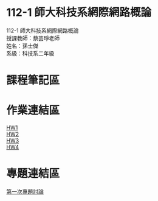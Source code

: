 # 112-1 師大科技系網際網路概論
112-1 師大科技系網際網路概論  
授課教師：蔡芸琤老師  
姓名：孫士傑  
系級：科技系二年級  
# 課程筆記區  
# 作業連結區 
[HW1](https://jaison5.github.io/mymyweb/)  
[HW2](https://youtu.be/JvSMaS0fU7Q?si=fsRIxkd2Tl4eRY63)  
[HW3](https://youtu.be/SHKQ-Uau77w?si=fOU3qkupy3UEOH9j)  
[HW4](https://youtu.be/AYAZrsMV5f4?si=H3mSoOZiqagbZTcI)
# 專題連結區  
[第一次專題討論]([https://youtu.be/AYAZrsMV5f4?si=H3mSoOZiqagbZTcI](https://youtu.be/BPX-Ni3nAcs?si=dCvtjQWPIkVbCzND)https://youtu.be/BPX-Ni3nAcs?si=dCvtjQWPIkVbCzND)
